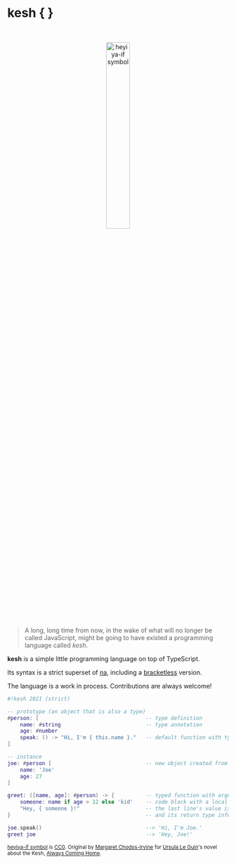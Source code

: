 # kesh { }

<p>&nbsp;</p>
<p align="center" width="100%"><img width="33%" alt="heyiya-if symbol" src="https://upload.wikimedia.org/wikipedia/commons/c/c2/Double_spirale.svg"></p>
<p>&nbsp;</p>

> A long, long time from now, in the wake of what will no longer be called JavaScript, might be going to have existed a programming language called _kesh_.

**kesh** is a simple little programming language on top of TypeScript.

Its syntax is a strict superset of [na](https://github.com/kesh-lang/na), including a [bracketless](./bracketless.md) version.

The language is a work in process. Contributions are always welcome!

```lua
#!kesh 2021 (strict)

-- prototype (an object that is also a type)
#person: [                                  -- type definition
    name: #string                           -- type annotation
    age: #number
    speak: () -> "Hi, I'm { this.name }."   -- default function with type inference
]

-- instance
joe: #person [                              -- new object created from prototype
    name: 'Joe'
    age: 27
]

greet: ([name, age]: #person) -> {          -- typed function with argument unpacking
    someone: name if age > 12 else 'kid'    -- code block with a local variable
    "Hey, { someone }!"                     -- the last line's value is returned
}                                           -- and its return type inferred

joe.speak()                                 --> 'Hi, I'm Joe.'
greet joe                                   --> 'Hey, Joe!'
```

<sub>[heyiya-if symbol](https://commons.wikimedia.org/wiki/File:Double_spirale.svg) is [CC0](https://creativecommons.org/publicdomain/zero/1.0/). Original by [Margaret Chodos-Irvine](https://chodos-irvine.com/) for [Ursula Le Guin](https://www.ursulakleguin.com/)'s novel about the Kesh, [Always Coming Home](https://www.ursulakleguin.com/always-coming-home-book).</sub>
